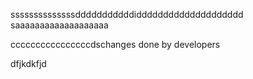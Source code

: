 ssssssssssssssdddddddddddidddddddddddddddddddd
saaaaaaaaaaaaaaaaaaa

ccccccccccccccccdschanges done by developers

dfjkdkfjd
